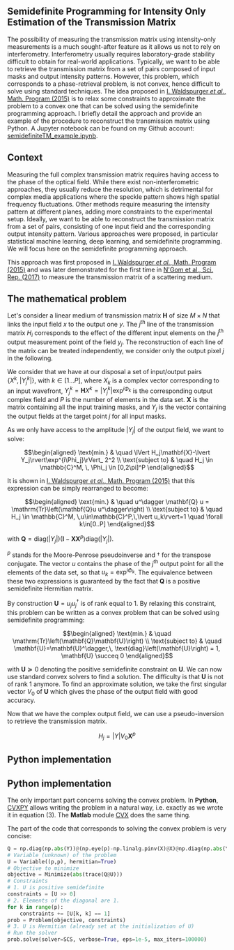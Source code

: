 ## Semidefinite Programming for Intensity Only Estimation of the Transmission Matrix

The possibility of measuring the transmission matrix using intensity-only measurements is a much sought-after feature as it allows us not to rely on interferometry. Interferometry usually requires laboratory-grade stability difficult to obtain for real-world applications. Typically, we want to be able to retrieve the transmission matrix from a set of pairs composed of input masks and output intensity patterns. However, this problem, which corresponds to a phase-retrieval problem, is not convex, hence difficult to solve using standard techniques. The idea proposed in [I. Waldspurger *et al.*, Math. Program (2015)](https://doi.org/10.1007/s10107-013-0738-9) is to relax some constraints to approximate the problem to a convex one that can be solved using the semidefinite programming approach. I briefly detail the approach and provide an example of the procedure to reconstruct the transmission matrix using Python. A Jupyter notebook can be found on my Github account: [semidefiniteTM_example.ipynb](https://github.com/wavefrontshaping/WFS.net/blob/master/semidefiniteTM_example.ipynb).

## Context

Measuring the full complex transmission matrix requires having access to the phase of the optical field. While there exist non-interferometric approaches, they usually reduce the resolution, which is detrimental for complex media applications where the speckle pattern shows high spatial frequency fluctuations. Other methods require measuring the intensity pattern at different planes, adding more constraints to the experimental setup. Ideally, we want to be able to reconstruct the transmission matrix from a set of pairs, consisting of one input field and the corresponding output intensity pattern. Various approaches were proposed, in particular statistical machine learning, deep learning, and semidefinite programming. We will focus here on the semidefinite programming approach.

This approach was first proposed in [I. Waldspurger *et al.*, Math. Program (2015)](https://doi.org/10.1007/s10107-013-0738-9) and was later demonstrated for the first time in [N'Gom et al., Sci. Rep. (2017)](https://doi.org/10.1038/s41598-017-02716-x) to measure the transmission matrix of a scattering medium.

## The mathematical problem

Let's consider a linear medium of transmission matrix $\mathbf{H}$ of size $M\times N$ that links the input field $x$ to the output one $y$. The $j^\text{th}$ line of the transmission matrix $H_i$ corresponds to the effect of the different input elements on the $j^\text{th}$ output measurement point of the field $y_j$. The reconstruction of each line of the matrix can be treated independently, we consider only the output pixel $j$ in the following.

We consider that we have at our disposal a set of input/output pairs $\left\{X^k,\lvert Y_j^k \rvert \right\}$, with $k \in [1...P]$, where $X_k$ is a complex vector corresponding to an input wavefront, $Y_j^k=\mathbf{H}X^k= \lvert Y_j^k\rvert \exp^{i\Phi_k}$ is the corresponding output complex field and $P$ is the number of elements in the data set. $\mathbf{X}$ is the matrix containing all the input training masks, and $Y_j$ is the vector containing the output fields at the target point $j$ for all input masks.

As we only have access to the amplitude $\lvert Y_j\rvert$ of the output field, we want to solve:

```math
\begin{aligned}
    \text{min.} & \quad \lVert H_j\mathbf{X}-\lvert Y_j\rvert\exp^{i\Phi_j}\rVert_ 2^2 \\
    \text{subject to} & \quad H_j \in \mathbb{C}^M, \, \Phi_j \in [0,2\pi]^P
\end{aligned}
```

It is shown in [I. Waldspurger *et al.*, Math. Program (2015)](https://doi.org/10.1007/s10107-013-0738-9) that this expression can be simply rearranged to become:

```math
\begin{aligned}
    \text{min.} & \quad u^\dagger \mathbf{Q} u = \mathrm{Tr}\left(\mathbf{Q}u u^\dagger\right) \\
    \text{subject to} & \quad H_j \in \mathbb{C}^M, \,u\in\mathbb{C}^P,\,\lvert u_k\rvert=1 \quad \forall k\in[0..P]
\end{aligned}
```

with $\mathbf{Q} = \text{diag}(\lvert Y_j\rvert)\left(\mathbf{I}-\mathbf{X}\mathbf{X}^p\right) \text{diag}(\lvert Y_j\rvert)$.

$^p$ stands for the Moore-Penrose pseudoinverse and $\dagger$ for the transpose conjugate. The vector $u$ contains the phase of the $j^\text{th}$ output point for all the elements of the data set, so that $u_k=\exp^{i\Phi_k}$. The equivalence between these two expressions is guaranteed by the fact that $\mathbf{Q}$ is a positive semidefinite Hermitian matrix.

By construction $\mathbf{U}=u_j u_j^\dagger$ is of rank equal to $1$. By relaxing this constraint, this problem can be written as a convex problem that can be solved using semidefinite programming:

```math
\begin{aligned}
    \text{min.} & \quad \mathrm{Tr}\left(\mathbf{Q}\mathbf{U}\right) \\
    \text{subject to} & \quad \mathbf{U}=\mathbf{U}^\dagger,\, \text{diag}\left(\mathbf{U}\right) = 1, \mathbf{U} \succeq 0
\end{aligned}
```

with $\mathbf{U} \succeq 0$ denoting the positive semidefinite constraint on $\mathbf{U}$. We can now use standard convex solvers to find a solution. The difficulty is that $\mathbf{U}$ is not of rank $1$ anymore. To find an approximate solution, we take the first singular vector $V_0$ of $\mathbf{U}$ which gives the phase of the output field with good accuracy.

Now that we have the complex output field, we can use a pseudo-inversion to retrieve the transmission matrix.

```math
H_j = \lvert Y \rvert V_0\mathbf{X}^p
```

## Python implementation

## Python implementation

The only important part concerns solving the convex problem. In **Python**, [CVXPY](https://www.cvxpy.org/) allows writing the problem in a natural way, i.e. exactly as we wrote it in equation (3). The **Matlab** module [CVX](http://cvxr.com/cvx/) does the same thing.

The part of the code that corresponds to solving the convex problem is very concise:

```python
Q = np.diag(np.abs(Y))@(np.eye(p)-np.linalg.pinv(X)@X)@np.diag(np.abs(Y))
# Variable (unknown) of the problem
U = Variable((p,p), hermitian=True)
# Objective to minimize
objective = Minimize(abs(trace(Q@U)))
# Constraints
# 1. U is positive semidefinite
constraints = [U >> 0]
# 2. Elements of the diagonal are 1.
for k in range(p):
    constraints += [U[k, k] == 1]
prob = Problem(objective, constraints)
# 3. U is Hermitian (already set at the initialization of U)
# Run the solver
prob.solve(solver=SCS, verbose=True, eps=1e-5, max_iters=100000)
```
